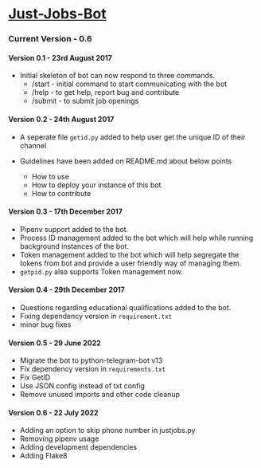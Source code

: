 # [Just-Jobs-Bot](https://telegram.me/justjobsbot)
### Current Version - 0.6

#### Version 0.1 - 23rd August 2017

*   Initial skeleton of bot can now respond to three commands.
    *   /start - initial command to start communicating with the bot
    *   /help - to get help, report bug and contribute
    *   /submit - to submit job openings


#### Version 0.2 - 24th August 2017

*   A seperate file `getid.py` added to help user get the unique ID of their channel

*   Guidelines have been added on README.md about below points
    *   How to use
    *   How to deploy your instance of this bot
    *   How to contribute

#### Version 0.3 - 17th December 2017

*   Pipenv support added to the bot.
*   Process ID management added to the bot which will help while running background instances of the bot.
*   Token management added to the bot which will help segregate the tokens from bot and provide a user friendly way of managing them.
*   `getpid.py` also supports Token management now.

#### Version 0.4 - 29th December 2017

* Questions regarding educational qualifications added to the bot.
* Fixing dependency version in `requirement.txt`
* minor bug fixes

#### Version 0.5 - 29 June 2022
* Migrate the bot to python-telegram-bot v13
* Fix dependency version in `requirements.txt`
* Fix GetID
* Use JSON config instead of txt config
* Remove unused imports and other code cleanup

#### Version 0.6 - 22 July 2022
* Adding an option to skip phone number in justjobs.py
* Removing pipenv usage
* Adding development dependencies
* Adding Flake8
